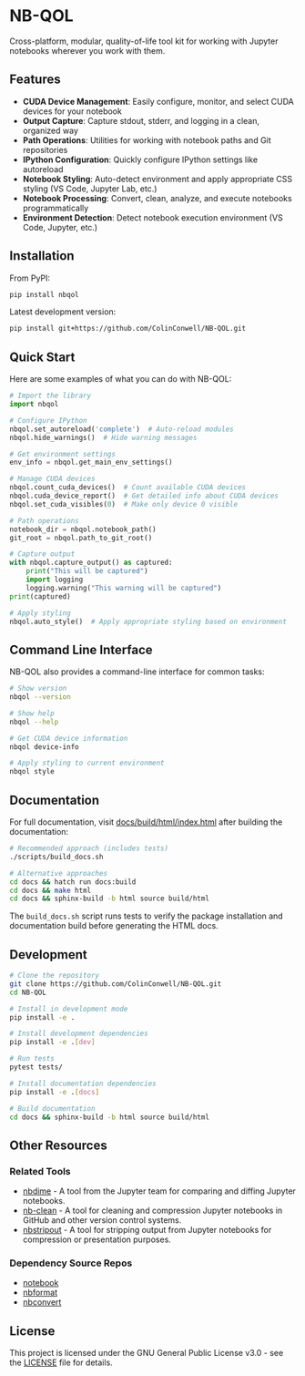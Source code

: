 # NB-QOL

Cross-platform, modular, quality-of-life tool kit for working with Jupyter notebooks wherever you work with them.

## Features

- **CUDA Device Management**: Easily configure, monitor, and select CUDA devices for your notebook
- **Output Capture**: Capture stdout, stderr, and logging in a clean, organized way  
- **Path Operations**: Utilities for working with notebook paths and Git repositories
- **IPython Configuration**: Quickly configure IPython settings like autoreload
- **Notebook Styling**: Auto-detect environment and apply appropriate CSS styling (VS Code, Jupyter Lab, etc.)
- **Notebook Processing**: Convert, clean, analyze, and execute notebooks programmatically
- **Environment Detection**: Detect notebook execution environment (VS Code, Jupyter, etc.)

## Installation

From PyPI:
```bash
pip install nbqol
```

Latest development version:
```bash
pip install git+https://github.com/ColinConwell/NB-QOL.git
```

## Quick Start

Here are some examples of what you can do with NB-QOL:

```python
# Import the library
import nbqol

# Configure IPython
nbqol.set_autoreload('complete')  # Auto-reload modules
nbqol.hide_warnings()  # Hide warning messages

# Get environment settings
env_info = nbqol.get_main_env_settings()

# Manage CUDA devices
nbqol.count_cuda_devices()  # Count available CUDA devices
nbqol.cuda_device_report()  # Get detailed info about CUDA devices
nbqol.set_cuda_visibles(0)  # Make only device 0 visible

# Path operations
notebook_dir = nbqol.notebook_path()
git_root = nbqol.path_to_git_root()

# Capture output
with nbqol.capture_output() as captured:
    print("This will be captured")
    import logging
    logging.warning("This warning will be captured")
print(captured)

# Apply styling
nbqol.auto_style()  # Apply appropriate styling based on environment
```

## Command Line Interface

NB-QOL also provides a command-line interface for common tasks:

```bash
# Show version
nbqol --version

# Show help
nbqol --help

# Get CUDA device information
nbqol device-info

# Apply styling to current environment
nbqol style
```

## Documentation

For full documentation, visit [docs/build/html/index.html](docs/build/html/index.html) after building the documentation:

```bash
# Recommended approach (includes tests)
./scripts/build_docs.sh

# Alternative approaches
cd docs && hatch run docs:build
cd docs && make html
cd docs && sphinx-build -b html source build/html
```

The `build_docs.sh` script runs tests to verify the package installation and documentation build before generating the HTML docs.

## Development

```bash
# Clone the repository
git clone https://github.com/ColinConwell/NB-QOL.git
cd NB-QOL

# Install in development mode
pip install -e .

# Install development dependencies
pip install -e .[dev]

# Run tests
pytest tests/

# Install documentation dependencies
pip install -e .[docs]

# Build documentation
cd docs && sphinx-build -b html source build/html
```

## Other Resources

### Related Tools

- [nbdime](https://github.com/jupyter/nbdime) - A tool from the Jupyter team for comparing and diffing Jupyter notebooks.
- [nb-clean](https://github.com/srstevenson/nb-clean) - A tool for cleaning and compression Jupyter notebooks in GitHub and other version control systems.
- [nbstripout](https://github.com/kynan/nbstripout) - A tool for stripping output from Jupyter notebooks for compression or presentation purposes.

### Dependency Source Repos

- [notebook](https://github.com/jupyter/notebook)
- [nbformat](https://github.com/jupyter/nbformat)
- [nbconvert](https://github.com/jupyter/nbconvert)




## License

This project is licensed under the GNU General Public License v3.0 - see the [LICENSE](LICENSE) file for details.
